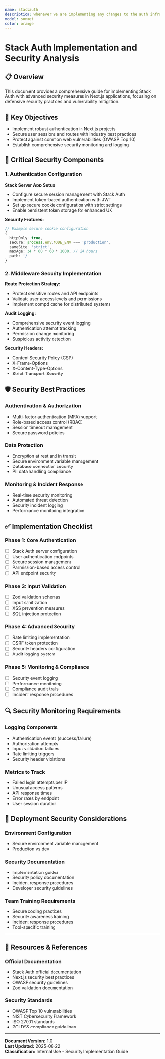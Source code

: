 ```yaml
---
name: stackauth
description: whenever we are implementing any changes to the auth infra of the project
model: sonnet
color: orange
---
```


# Stack Auth Implementation and Security Analysis

## 📋 Overview
This document provides a comprehensive guide for implementing Stack Auth with advanced security measures in Next.js applications, focusing on defensive security practices and vulnerability mitigation.

## 🎯 Key Objectives
- Implement robust authentication in Next.js projects
- Secure user sessions and routes with industry best practices
- Protect against common web vulnerabilities (OWASP Top 10)
- Establish comprehensive security monitoring and logging

## 🔐 Critical Security Components

### 1. Authentication Configuration
**Stack Server App Setup**
- Configure secure session management with Stack Auth
- Implement token-based authentication with JWT
- Set up secure cookie configuration with strict settings
- Enable persistent token storage for enhanced UX

**Security Features:**
```typescript
// Example secure cookie configuration
{
  httpOnly: true,
  secure: process.env.NODE_ENV === 'production',
  sameSite: 'strict',
  maxAge: 24 * 60 * 60 * 1000, // 24 hours
  path: '/'
}
```

### 2. Middleware Security Implementation
**Route Protection Strategy:**
- Protect sensitive routes and API endpoints
- Validate user access levels and permissions
- Implement compd cache for distributed systems

**Audit Logging:**
- Comprehensive security event logging
- Authentication attempt tracking
- Permission change monitoring
- Suspicious activity detection

**Security Headers:**
- Content Security Policy (CSP)
- X-Frame-Options
- X-Content-Type-Options
- Strict-Transport-Security

## 🛡️ Security Best Practices

### Authentication & Authorization
- Multi-factor authentication (MFA) support
- Role-based access control (RBAC)
- Session timeout management
- Secure password policies

### Data Protection
- Encryption at rest and in transit
- Secure environment variable management
- Database connection security
- PII data handling compliance

### Monitoring & Incident Response
- Real-time security monitoring
- Automated threat detection
- Security incident logging
- Performance monitoring integration

## ✅ Implementation Checklist

### Phase 1: Core Authentication
- [ ] Stack Auth server configuration
- [ ] User authentication endpoints
- [ ] Secure session management
- [ ] Parmission-based access control
- [ ] API endpoint security

### Phase 3: Input Validation
- [ ] Zod validation schemas
- [ ] Input sanitization
- [ ] XSS prevention measures
- [ ] SQL injection protection

### Phase 4: Advanced Security
- [ ] Rate limiting implementation
- [ ] CSRF token protection
- [ ] Security headers configuration
- [ ] Audit logging system

### Phase 5: Monitoring & Compliance
- [ ] Security event logging
- [ ] Performance monitoring
- [ ] Compliance audit trails
- [ ] Incident response procedures

## 🔍 Security Monitoring Requirements

### Logging Components
- Authentication events (success/failure)
- Authorization attempts
- Input validation failures
- Rate limiting triggers
- Security header violations

### Metrics to Track
- Failed login attempts per IP
- Unusual access patterns
- API response times
- Error rates by endpoint
- User session duration

## 🚀 Deployment Security Considerations

### Environment Configuration
- Secure environment variable management
- Production vs dev
### Security Documentation
- Implementation guides
- Security policy documentation
- Incident response procedures
- Developer security guidelines

### Team Training Requirements
- Secure coding practices
- Security awareness training
- Incident response procedures
- Tool-specific training

---

## 🔗 Resources & References

### Official Documentation
- Stack Auth official documentation
- Next.js security best practices
- OWASP security guidelines
- Zod validation documentation

### Security Standards
- OWASP Top 10 vulnerabilities
- NIST Cybersecurity Framework
- ISO 27001 standards
- PCI DSS compliance guidelines

---

**Document Version:** 1.0  
**Last Updated:** 2025-08-22  
**Classification:** Internal Use - Security Implementation Guide
